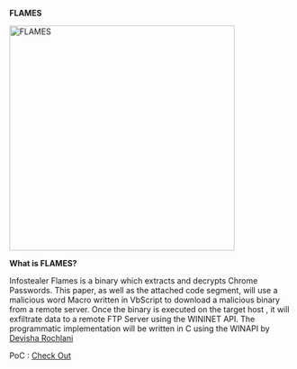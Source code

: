 **FLAMES**

<img src="https://user-images.githubusercontent.com/49472311/119403003-5d1e1d80-bcfb-11eb-99dc-2bee39c66c20.png" alt="FLAMES" width="400" class="center">

**What is FLAMES?**

Infostealer Flames is a binary which extracts and decrypts Chrome Passwords. This paper, as well as the attached code segment, will use a malicious word Macro written in VbScript to download a malicious binary from a remote server. Once the binary is executed on the target host , it will exfiltrate data to a remote FTP Server using the WININET API. The programmatic implementation will be written in C using the WINAPI by [Devisha Rochlani](https://twitter.com/DevishaRochlani)

PoC : [Check Out](https://github.com/AXI4L/Tools/blob/main/FLAMES/MultiStaged_Malware_POC.pdf)

